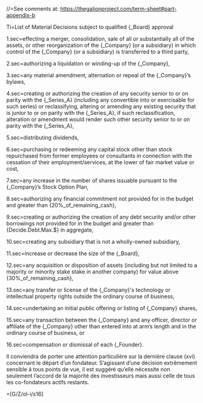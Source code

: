 //=See comments at: <a href="https://thegalionproject.com/term-sheet#part-appendix-b">https://thegalionproject.com/term-sheet#part-appendix-b</a>


Ti=List of Material Decisions subject to qualified {_Board} approval

1.sec=effecting a merger, consolidation, sale of all or substantially all of the assets, or other reorganization of the {_Company} (or a subsidiary) in which control of the {_Company} (or a subsidiary) is transferred to a third party,

2.sec=authorizing a liquidation or winding-up of the {_Company},

3.sec=any material amendment, alternation or repeal of the {_Company}’s bylaws,

4.sec=creating or authorizing the creation of any security senior to or on parity with the {_Series_A} (including any convertible into or exercisable for such series) or reclassifying, altering or amending any existing security that is junior to or on parity with the {_Series_A}, if such reclassification, alteration or amendment would render such other security senior to or on parity with the {_Series_A},

5.sec=distributing dividends,

6.sec=purchasing or redeeming any capital stock other than stock repurchased from former employees or consultants in connection with the cessation of their employment/services, at the lower of fair market value or cost,


7.sec=any increase in the number of shares issuable pursuant to the {_Company}’s Stock Option Plan,

8.sec=authorizing any financial commitment not provided for in the budget and greater than {20%_of_remaining_cash},

9.sec=creating or authorizing the creation of any debt security and/or other borrowings not provided for in the budget and greater than {Decide.Debt.Max.$} in aggregate,

10.sec=creating any subsidiary that is not a wholly-owned subsidiary,

11.sec=increase or decrease the size of the {_Board},

12.sec=any acquisition or disposition of assets (including but not limited to a majority or minority stake stake in another company) for value above {30%_of_remaining_cash},

13.sec=any transfer or license of the {_Company}'s technology or intellectual property rights outside the ordinary course of business,

14.sec=undertaking an initial public offering or listing of {_Company} shares,

15.sec=any transaction between the {_Company} and any officer, director or affiliate of the {_Company} other than entered into at arm’s length and in the ordinary course of business, or

16.sec=compensation or dismissal of each {_Founder}.

Il conviendra de porter une attention particulière sur la dernière clause (xvi) concernant le départ d’un fondateur. S’agissant d’une décision extrêmement sensible à tous points de vue, il est suggéré qu’elle nécessite non seulement l’accord de la majorité des investisseurs mais aussi celle de tous les co-fondateurs actifs restants.

=[G/Z/ol-i/s16]